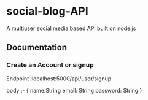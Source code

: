 # social-blog-API
A multiuser social media based API built on node.js 

## Documentation

### Create an Account or signup

Endpoint :localhost:5000/api/user/signup

body :- 
{
name:String
email: String
password: String
}
